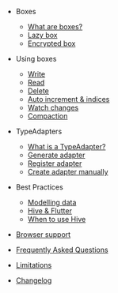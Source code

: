 * Boxes
    * [What are boxes?](boxes.md)
    * [Lazy box](lazy_box.md)
    * [Encrypted box](encrypted_box.md)

* Using boxes
    * [Write](write.md)
    * [Read](read.md)
    * [Delete](delete.md)
    * [Auto increment & indices](auto_increment.md)
    * [Watch changes](watch_changes.md)
    * [Compaction](compaction.md)

* TypeAdapters
    * [What is a TypeAdapter?](type_adapters.md)
    * [Generate adapter](generate_adapter.md)
    * [Register adapter](register_adapter.md)
    * [Create adapter manually](create_adapter_manually.md)

* Best Practices
    * [Modelling data](modelling_data.md)
    * [Hive & Flutter](hive_and_flutter.md)
    * [When to use Hive](when_to_use_hive.md)

* [Browser support](browser.md)
* [Frequently Asked Questions](faq.md)
* [Limitations](limitations.md)
* [Changelog](changelog.md)